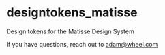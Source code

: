 # designtokens_matisse
Design tokens for the Matisse Design System

If you have questions, reach out to adam@wheel.com
